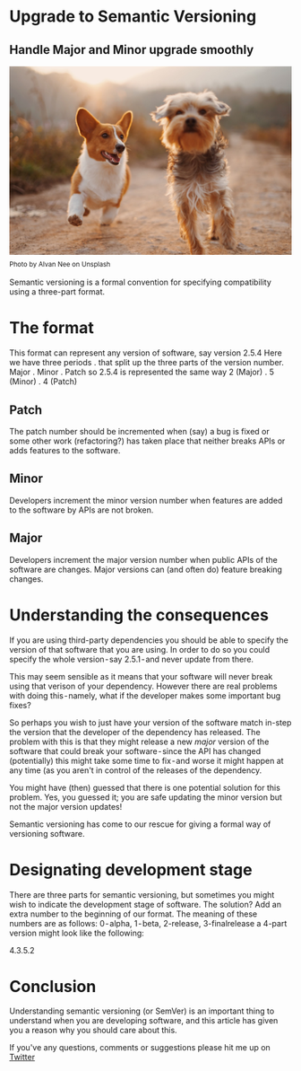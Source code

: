 # Upgrade to Semantic Versioning
## Handle Major and Minor upgrade smoothly

![Photo by Alvan Nee on Unsplash](Images/0*uKY1mjMGEK-sAro8.jpeg)<br/>
<sub>Photo by Alvan Nee on Unsplash<sub>

Semantic versioning is a formal convention for specifying compatibility using a three-part format.

# The format
This format can represent any version of software, say version 2.5.4
Here we have three periods . that split up the three parts of the version number.
Major . Minor . Patch
so 2.5.4 is represented the same way
2 (Major) . 5 (Minor) . 4 (Patch)

## Patch
The patch number should be incremented when (say) a bug is fixed or some other work (refactoring?) has taken place that neither breaks APIs or adds features to the software.

## Minor
Developers increment the minor version number when features are added to the software by APIs are not broken.

## Major
Developers increment the major version number when public APIs of the software are changes. Major versions can (and often do) feature breaking changes.

# Understanding the consequences
If you are using third-party dependencies you should be able to specify the version of that software that you are using. In order to do so you could specify the whole version - say 2.5.1 - and never update from there. 

This may seem sensible as it means that your software will never break using that verison of your dependency. However there are real problems with doing this - namely, what if the developer makes some important bug fixes?

So perhaps you wish to just have your version of the software match in-step the version that the developer of the dependency has released. The problem with this is that they might release a new *major* version of the software that could break your software - since the API has changed (potentially) this might take some time to fix - and worse it might happen at any time (as you aren't in control of the releases of the dependency.

You might have (then) guessed that there is one potential solution for this problem. Yes, you guessed it; you are safe updating the minor version but not the major version updates!

Semantic versioning has come to our rescue for giving a formal way of versioning software.

# Designating development stage
There are three parts for semantic versioning, but sometimes you might wish to indicate the development stage of software. The solution? Add an extra number to the beginning of our format.
The meaning of these numbers are as follows: 0 - alpha, 1 - beta, 2-release, 3-finalrelease
a 4-part version might look like the following:

4.3.5.2


# Conclusion
Understanding semantic versioning (or SemVer) is an important thing to understand when you are developing software, and this article has given you a reason why you should care about this. 

If you've any questions, comments or suggestions please hit me up on [Twitter](https://twitter.com/stevenpcurtis) 

